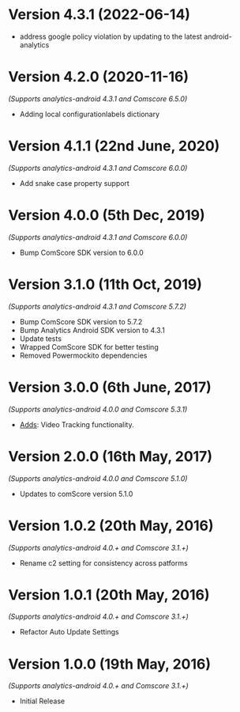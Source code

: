 
Version 4.3.1 (2022-06-14)
==============================
* address google policy violation by updating to the latest android-analytics

Version 4.2.0 (2020-11-16)
==============================
*(Supports analytics-android 4.3.1 and Comscore 6.5.0)*

* Adding local configurationlabels dictionary


Version 4.1.1 (22nd June, 2020)
==============================
*(Supports analytics-android 4.3.1 and Comscore 6.0.0)*

 * Add snake case property support


Version 4.0.0 (5th Dec, 2019)
==============================
*(Supports analytics-android 4.3.1 and Comscore 6.0.0)*

 * Bump ComScore SDK version to 6.0.0

Version 3.1.0 (11th Oct, 2019)
==============================
*(Supports analytics-android 4.3.1 and Comscore 5.7.2)*

 * Bump ComScore SDK version to 5.7.2
 * Bump Analytics Android SDK version to 4.3.1
 * Update tests
 * Wrapped ComScore SDK for better testing
 * Removed Powermockito dependencies

Version 3.0.0 (6th June, 2017)
==============================
*(Supports analytics-android 4.0.0 and Comscore 5.3.1)*

 * [Adds](https://github.com/segment-integrations/analytics-android-integration-comscore/commit/0a95a27c40371be94ae142c32649e861a513aaa9): Video Tracking functionality. 

Version 2.0.0 (16th May, 2017)
==============================
*(Supports analytics-android 4.0.0 and Comscore 5.1.0)*

  * Updates to comScore version 5.1.0 

Version 1.0.2 (20th May, 2016)
==============================
*(Supports analytics-android 4.0.+ and Comscore 3.1.+)*

  * Rename c2 setting for consistency across patforms

Version 1.0.1 (20th May, 2016)
==============================
*(Supports analytics-android 4.0.+ and Comscore 3.1.+)*

  * Refactor Auto Update Settings

Version 1.0.0 (19th May, 2016)
==============================
*(Supports analytics-android 4.0.+ and Comscore 3.1.+)*

  * Initial Release
